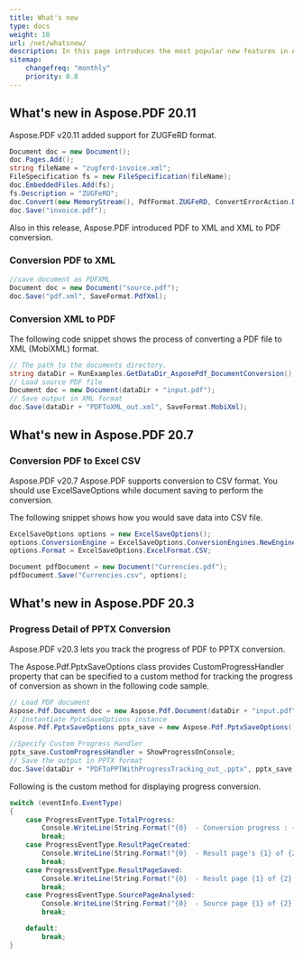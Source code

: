```yaml
---
title: What's new
type: docs
weight: 10
url: /net/whatsnew/
description: In this page introduces the most popular new features in Aspose.PDF for .NET that have been introduced in recent releases.
sitemap:
    changefreq: "monthly"
    priority: 0.8
---
```


## What's new in Aspose.PDF 20.11

Aspose.PDF v20.11 added support for ZUGFeRD format.

```csharp
Document doc = new Document();
doc.Pages.Add();
string fileName = "zugferd-invoice.xml";
FileSpecification fs = new FileSpecification(fileName);
doc.EmbeddedFiles.Add(fs);
fs.Description = "ZUGFeRD";
doc.Convert(new MemoryStream(), PdfFormat.ZUGFeRD, ConvertErrorAction.Delete);
doc.Save("invoice.pdf");
```

Also in this release, Aspose.PDF introduced PDF to XML and XML to PDF conversion.

### Conversion PDF to XML

```csharp
//save document as PDFXML
Document doc = new Document("source.pdf");
doc.Save("pdf.xml", SaveFormat.PdfXml);
```

### Conversion XML to PDF
The following code snippet shows the process of converting a PDF file to XML (MobiXML) format.

```csharp
// The path to the documents directory.
string dataDir = RunExamples.GetDataDir_AsposePdf_DocumentConversion();            
// Load source PDF file
Document doc = new Document(dataDir + "input.pdf");
// Save output in XML format
doc.Save(dataDir + "PDFToXML_out.xml", SaveFormat.MobiXml);
```

## What's new in Aspose.PDF 20.7

### Conversion PDF to Excel CSV

Aspose.PDF v20.7 Aspose.PDF supports conversion to CSV format.
You should use ExcelSaveOptions while document saving to perform the conversion.

The following snippet shows how you would save data into CSV file.

```csharp
ExcelSaveOptions options = new ExcelSaveOptions();
options.ConversionEngine = ExcelSaveOptions.ConversionEngines.NewEngine;
options.Format = ExcelSaveOptions.ExcelFormat.CSV;

Document pdfDocument = new Document("Currencies.pdf");
pdfDocument.Save("Currencies.csv", options);  
```

## What's new in Aspose.PDF  20.3

### Progress Detail of PPTX Conversion

Aspose.PDF v20.3 lets you track the progress of PDF to PPTX conversion.

The Aspose.Pdf.PptxSaveOptions class provides CustomProgressHandler property that can be specified to a custom method for tracking the progress of conversion as shown in the following code sample.

```csharp
// Load PDF document
Aspose.Pdf.Document doc = new Aspose.Pdf.Document(dataDir + "input.pdf");
// Instantiate PptxSaveOptions instance
Aspose.Pdf.PptxSaveOptions pptx_save = new Aspose.Pdf.PptxSaveOptions();

//Specify Custom Progress Handler
pptx_save.CustomProgressHandler = ShowProgressOnConsole;
// Save the output in PPTX format
doc.Save(dataDir + "PDFToPPTWithProgressTracking_out_.pptx", pptx_save);
```

Following is the custom method for displaying progress conversion.

```csharp
switch (eventInfo.EventType)
{
    case ProgressEventType.TotalProgress:
        Console.WriteLine(String.Format("{0}  - Conversion progress : {1}% .", DateTime.Now.TimeOfDay, eventInfo.Value.ToString()));
        break;
    case ProgressEventType.ResultPageCreated:
        Console.WriteLine(String.Format("{0}  - Result page's {1} of {2} layout created.", DateTime.Now.TimeOfDay, eventInfo.Value.ToString(), eventInfo.MaxValue.ToString()));
        break;
    case ProgressEventType.ResultPageSaved:
        Console.WriteLine(String.Format("{0}  - Result page {1} of {2} exported.", DateTime.Now.TimeOfDay, eventInfo.Value.ToString(), eventInfo.MaxValue.ToString()));
        break;
    case ProgressEventType.SourcePageAnalysed:
        Console.WriteLine(String.Format("{0}  - Source page {1} of {2} analyzed.", DateTime.Now.TimeOfDay, eventInfo.Value.ToString(), eventInfo.MaxValue.ToString()));
        break;

    default:
        break;
}
```
